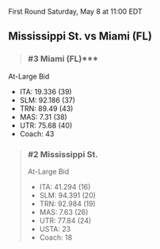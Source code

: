 First Round
Saturday, May 8 at 11:00 EDT
## Mississippi St. vs Miami (FL)

> ### #3 Miami (FL)***  
At-Large Bid  
- ITA: 19.336 (39)  
- SLM: 92.186 (37)  
- TRN: 89.49 (43)  
- MAS: 7.31 (38)  
- UTR: 75.68 (40)  
- Coach: 43  

> ### #2 Mississippi St.  
> At-Large Bid  
> - ITA: 41.294 (16)  
> - SLM: 94.391 (20)  
> - TRN: 92.984 (19)  
> - MAS: 7.63 (26)  
> - UTR: 77.84 (24)  
> - USTA: 23  
> - Coach: 18  